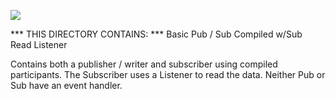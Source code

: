 ![](https://github.com/psmass/DDSexamples/blob/master/RtiAsOne.png)


*** THIS DIRECTORY CONTAINS: ***
Basic Pub / Sub Compiled w/Sub Read Listener

Contains both a publisher / writer and subscriber using compiled participants. The Subscriber uses a Listener to read the data. Neither Pub or Sub have an event handler. 

